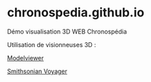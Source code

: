 # chronospedia.github.io
Démo visualisation 3D WEB Chronospédia

Utilisation de visionneuses 3D : 

[Modelviewer](https://modelviewer.dev)

[Smithsonian Voyager](https://smithsonian.github.io/dpo-voyager)
